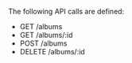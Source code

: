 The following API calls are defined:

- GET /albums
- GET /albums/:id
- POST /albums
- DELETE /albums/:id

